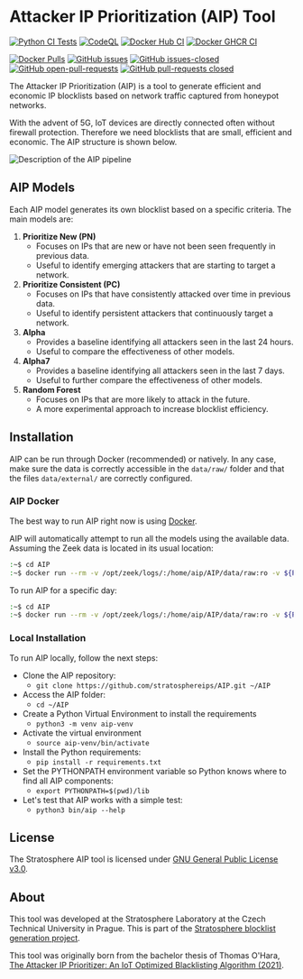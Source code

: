 # Attacker IP Prioritization (AIP) Tool
[![Python CI Tests](https://github.com/stratosphereips/AIP/actions/workflows/python-ci-tests.yml/badge.svg?branch=development)](https://github.com/stratosphereips/AIP/actions/workflows/python-ci-tests.yml)
[![CodeQL](https://github.com/stratosphereips/AIP/actions/workflows/github-code-scanning/codeql/badge.svg?branch=main)](https://github.com/stratosphereips/AIP/actions/workflows/github-code-scanning/codeql)
[![Docker Hub CI](https://github.com/stratosphereips/AIP/actions/workflows/docker-hub.yml/badge.svg?branch=main)](https://github.com/stratosphereips/AIP/actions/workflows/docker-hub.yml)
[![Docker GHCR CI](https://github.com/stratosphereips/AIP/actions/workflows/docker-publish.yml/badge.svg?branch=main)](https://github.com/stratosphereips/AIP/actions/workflows/docker-publish.yml)

[![Docker Pulls](https://img.shields.io/docker/pulls/stratosphereips/aip?color=green)](https://hub.docker.com/r/stratosphereips/aip)
[![GitHub issues](https://img.shields.io/github/issues/stratosphereips/AIP.svg?color=green)](https://github.com/stratosphereips/AIP/issues/)
[![GitHub issues-closed](https://img.shields.io/github/issues-closed/stratosphereips/AIP.svg?color=green)](https://github.com/stratosphereips/AIP/issues?q=is%3Aissue+is%3Aclosed)
[![GitHub open-pull-requests](https://img.shields.io/github/issues-pr-raw/stratosphereips/AIP?color=green&label=open%20PRs)](https://github.com/stratosphereips/AIP/pulls?q=is%3Aopen)
[![GitHub pull-requests closed](https://img.shields.io/github/issues-pr-closed-raw/stratosphereips/AIP?color=green&label=closed%20PRs)](https://github.com/stratosphereips/AIP/pulls?q=is%3Aclosed)


The Attacker IP Prioritization (AIP) is a tool to generate efficient and economic IP blocklists based on network traffic captured from honeypot networks. 

With the advent of 5G, IoT devices are directly connected often without firewall protection. Therefore we need blocklists that are small, efficient and economic. The AIP structure is shown below.

![Description of the AIP pipeline](images/AIP_Diagram.png "AIP Tool pipeline")

## AIP Models

Each AIP model generates its own blocklist based on a specific criteria. The main models are:

1. **Prioritize New (PN)**
    - Focuses on IPs that are new or have not been seen frequently in previous data.
    - Useful to identify emerging attackers that are starting to target a network.
2. **Prioritize Consistent (PC)**
    - Focuses on IPs that have consistently attacked over time in previous data.
    - Useful to identify persistent attackers that continuously target a network.
3. **Alpha**
    - Provides a baseline identifying all attackers seen in the last 24 hours.
    - Useful to compare the effectiveness of other models.
4. **Alpha7**
    - Provides a baseline identifying all attackers seen in the last 7 days. 
    - Useful to further compare the effectiveness of other models.
5. **Random Forest**
    - Focuses on IPs that are more likely to attack in the future.
    - A more experimental approach to increase blocklist efficiency.


## Installation

AIP can be run through Docker (recommended) or natively. In any case, make sure the data is correctly accessible in the `data/raw/` folder and that the files `data/external/` are correctly configured.

### AIP Docker

The best way to run AIP right now is using [Docker](etc/docker/README.md).

AIP will automatically attempt to run all the models using the available data. Assuming the Zeek data is located in its usual location:

```bash
:~$ cd AIP
:~$ docker run --rm -v /opt/zeek/logs/:/home/aip/AIP/data/raw:ro -v ${PWD}/data/:/home/aip/AIP/data/:rw --name aip stratosphereips/aip:latest bin/aip
```

To run AIP for a specific day:
```bash
:~$ cd AIP
:~$ docker run --rm -v /opt/zeek/logs/:/home/aip/AIP/data/raw:ro -v ${PWD}/data/:/home/aip/AIP/data/:rw --name aip stratosphereips/aip:latest bin/aip YYYY-MM-DD
```

### Local Installation

To run AIP locally, follow the next steps:

* Clone the AIP repository:
    * `git clone https://github.com/stratosphereips/AIP.git ~/AIP`
* Access the AIP folder:
    * `cd ~/AIP`
* Create a Python Virtual Environment to install the requirements
    * `python3 -m venv aip-venv`
* Activate the virtual environment
    * `source aip-venv/bin/activate`
* Install the Python requirements:
    * `pip install -r requirements.txt`
* Set the PYTHONPATH environment variable so Python knows where to find all AIP components:
    * `export PYTHONPATH=$(pwd)/lib`
* Let's test that AIP works with a simple test:
    * `python3 bin/aip --help`

## License

The Stratosphere AIP tool is licensed under [GNU General Public License v3.0](https://github.com/stratosphereips/AIP/blob/main/LICENSE).

## About
This tool was developed at the Stratosphere Laboratory at the Czech Technical University in Prague. This is part of the [Stratosphere blocklist generation project](https://mcfp.felk.cvut.cz/publicDatasets/CTU-AIPP-BlackList/).

This tool was originally born from the bachelor thesis of Thomas O'Hara, [The Attacker IP Prioritizer: An IoT Optimized Blacklisting Algorithm (2021)](https://dspace.cvut.cz/handle/10467/96722).
